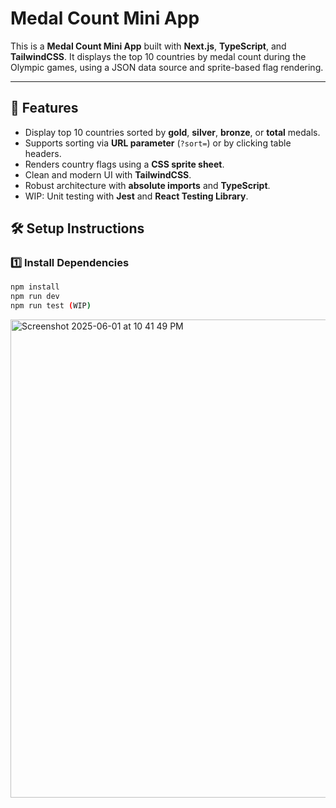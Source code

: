 # Medal Count Mini App

This is a **Medal Count Mini App** built with **Next.js**, **TypeScript**, and **TailwindCSS**. It displays the top 10 countries by medal count during the Olympic games, using a JSON data source and sprite-based flag rendering.

---

## 🚀 Features

- Display top 10 countries sorted by **gold**, **silver**, **bronze**, or **total** medals.
- Supports sorting via **URL parameter** (`?sort=`) or by clicking table headers.
- Renders country flags using a **CSS sprite sheet**.
- Clean and modern UI with **TailwindCSS**.
- Robust architecture with **absolute imports** and **TypeScript**.
- WIP: Unit testing with **Jest** and **React Testing Library**.

## 🛠️ Setup Instructions

### 1️⃣ Install Dependencies

```bash
npm install
npm run dev
npm run test (WIP)

```

<img width="765" alt="Screenshot 2025-06-01 at 10 41 49 PM" src="https://github.com/user-attachments/assets/b0ab0432-0cba-4f5c-8beb-75758bc181bc" />




